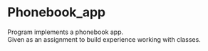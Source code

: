 # Phonebook_app

Program implements a phonebook app.  
Given as an assignment to build experience working with classes.
